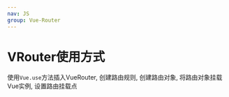 ```yaml
---
nav: JS
group: Vue-Router
---
```

# VRouter使用方式

使用`Vue.use`方法插入VueRouter, 创建路由规则, 创建路由对象, 将路由对象挂载Vue实例, 设置路由挂载点
